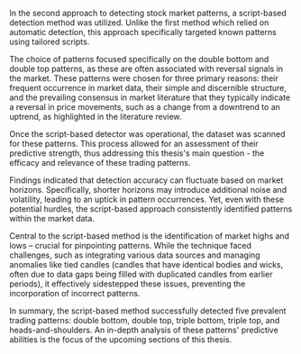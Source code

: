 In the second approach to detecting stock market patterns, a script-based detection method was utilized. Unlike the first method which relied on automatic detection, this approach specifically targeted known patterns using tailored scripts.

The choice of patterns focused specifically on the double bottom and double top patterns, as these are often associated with reversal signals in the market. These patterns were chosen for three primary reasons: their frequent occurrence in market data, their simple and discernible structure, and the prevailing consensus in market literature that they typically indicate a reversal in price movements, such as a change from a downtrend to an uptrend, as highlighted in the literature review.

Once the script-based detector was operational, the dataset was scanned for these patterns. This process allowed for an assessment of their predictive strength, thus addressing this thesis's main question - the efficacy and relevance of these trading patterns.

Findings indicated that detection accuracy can fluctuate based on market horizons. Specifically, shorter horizons may introduce additional noise and volatility, leading to an uptick in pattern occurrences. Yet, even with these potential hurdles, the script-based approach consistently identified patterns within the market data.

Central to the script-based method is the identification of market highs and lows – crucial for pinpointing patterns. While the technique faced challenges, such as integrating various data sources and managing anomalies like tied candles (candles that have identical bodies and wicks, often due to data gaps being filled with duplicated candles from earlier periods), it effectively sidestepped these issues, preventing the incorporation of incorrect patterns.

In summary, the script-based method successfully detected five prevalent trading patterns: double bottom, double top, triple bottom, triple top, and heads-and-shoulders. An in-depth analysis of these patterns' predictive abilities is the focus of the upcoming sections of this thesis.